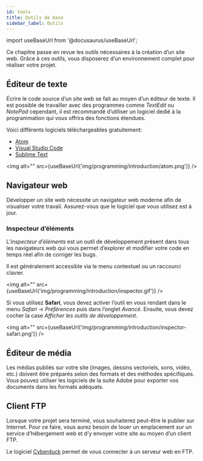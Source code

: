 ```yaml
---
id: tools
title: Outils de base
sidebar_label: Outils
---
```

import useBaseUrl from '@docusaurus/useBaseUrl';

Ce chapitre passe en revue les outils nécessaires à la création d’un site web. Grâce à ces outils, vous disposerez d’un environnement complet pour réaliser votre projet.

## Éditeur de texte

Écrire le code source d’un site web se fait au moyen d’un éditeur de texte. Il est possible de travailler avec des programmes comme *TextEdit* ou *NotePad* cependant, il est recommandé d’utiliser un logiciel dédié à la programmation qui vous offrira des fonctions étendues.

Voici différents logiciels téléchargeables gratuitement:

- <a href="https://atom.io/" target="_blank">Atom</a>
- <a href="https://code.visualstudio.com/" target="_blank">Visual Studio Code</a>
- <a href="https://www.sublimetext.com/" target="_blank">Sublime Text</a>

<img alt="" src={useBaseUrl('img/programming/introduction/atom.png')} />

## Navigateur web

Développer un site web nécessite un navigateur web moderne afin de visualiser votre travail. Assurez-vous que le logiciel que vous utilisez est à jour.

### Inspecteur d’éléments

L’*inspecteur d’éléments* est un outil de développement présent dans tous les navigateurs web qui vous permet d’explorer et modifier votre code en temps réel afin de corriger les bugs.  

Il est généralement accessible via le menu contextuel ou un raccourci clavier.

<img alt="" src={useBaseUrl('img/programming/introduction/inspector.gif')} />

Si vous utilisez **Safari**, vous devez activer l’outil en vous rendant dans le menu *Safari* → *Préférences* puis dans l’onglet *Avancé*. Ensuite, vous devez cocher la case *Afficher les outils de développement*.

<img alt="" src={useBaseUrl('img/programming/introduction/inspector-safari.png')} />

## Éditeur de média

Les médias publiés sur votre site (images, dessins vectoriels, sons, vidéo, etc.) doivent être préparés selon des formats et des méthodes spécifiques. Vous pouvez utiliser les logiciels de la suite Adobe pour exporter vos documents dans les formats adéquats.

## Client FTP

Lorsque votre projet sera terminé, vous souhaiterez peut-être le publier sur Internet. Pour ce faire, vous aurez besoin de louer un emplacement sur un service d’hébergement web et d’y envoyer votre site au moyen d’un client FTP.

Le logiciel <a href="https://cyberduck.io/" target="_blank">Cyberduck</a> permet de vous connecter à un serveur web en FTP.
